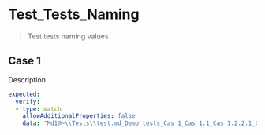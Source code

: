 # Test_Tests_Naming

> Test tests naming values

## Case 1

Description

``````yaml
expected:
  verify:
  - type: match
    allowAdditionalProperties: false
    data: "Md1@~\\Tests\\test.md_Demo tests_Cas 1_Cas 1.1_Cas 1.2.2.1_Cas 1.2.2.2.1_Cas 1.2.3.4.5.6"
``````